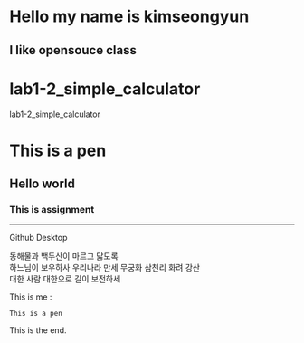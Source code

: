 Hello my name is kimseongyun
=====================

I like opensouce class
------------------------



# lab1-2_simple_calculator
 lab1-2_simple_calculator
# This is a pen
## Hello world
### This is assignment

***
 Github Desktop

동해물과 백두산이 마르고 닳도록  
하느님이 보우하사 우리나라 만세
무궁화 삼천리 화려 강산<br>
대한 사람 대한으로 길이 보전하세

This is me :
	
	This is a pen

This is the end.
